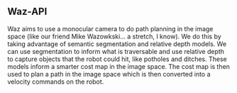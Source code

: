 ## Waz-API
Waz aims to use a monocular camera to do path planning in the image space (like our friend Mike Wazowkski… a stretch, I know). We do this by taking advantage of semantic segmentation and relative depth models. We can use segmentation to inform what is traversable and use relative depth to capture objects that the robot could hit, like potholes and ditches. These models inform a smarter cost map in the image space. The cost map is then used to plan a path in the image space which is then converted into a velocity commands on the robot.

